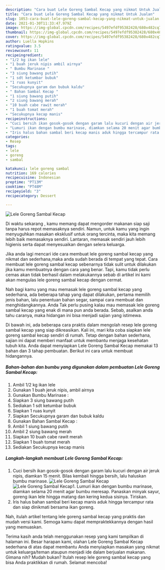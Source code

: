 ```yaml
---
description: "Cara buat Lele Goreng Sambal Kecap yang nikmat Untuk Jualan"
title: "Cara buat Lele Goreng Sambal Kecap yang nikmat Untuk Jualan"
slug: 1053-cara-buat-lele-goreng-sambal-kecap-yang-nikmat-untuk-jualan
date: 2021-01-30T11:33:47.979Z
image: https://img-global.cpcdn.com/recipes/5497efdf95382428/680x482cq70/lele-goreng-sambal-kecap-foto-resep-utama.jpg
thumbnail: https://img-global.cpcdn.com/recipes/5497efdf95382428/680x482cq70/lele-goreng-sambal-kecap-foto-resep-utama.jpg
cover: https://img-global.cpcdn.com/recipes/5497efdf95382428/680x482cq70/lele-goreng-sambal-kecap-foto-resep-utama.jpg
author: Luella Hopkins
ratingvalue: 3.5
reviewcount: 11
recipeingredient:
- "1/2 kg ikan lele"
- "1 buah jeruk nipis ambil airnya"
- " Bumbu Marinase "
- "3 siung bawang putih"
- "1 sdt ketumbar bubuk"
- "1 ruas kunyit"
- "Secukupnya garam dan bubuk kaldu"
- " Bahan Sambal Kecap "
- "1 siung bawang putih"
- "2 siung bawang merah"
- "10 buah cabe rawit merah"
- "1 buah tomat merah"
- "Secukupnya kecap manis"
recipeinstructions:
- "Cuci bersih ikan gosok-gosok dengan garam lalu kucuri dengan air jeruk nipis, diamkan 15 menit. Bilas kembali hingga bersih, lalu haluskan bumbu marinase."
- "Lumuri ikan dengan bumbu marinase, diamkan selama 20 menit agar bumbu meresap. Panaskan minyak sayur, goreng ikan lele hingga matang dan kering kedua sisinya. Tiriskan."
- "Iris halus bahan sambal beri kecap manis aduk hingga tercampur rata dan siap dinikmati bersama ikan goreng."
categories:
- Resep
tags:
- lele
- goreng
- sambal

katakunci: lele goreng sambal 
nutrition: 169 calories
recipecuisine: Indonesian
preptime: "PT13M"
cooktime: "PT48M"
recipeyield: "3"
recipecategory: Dessert

---
```



![Lele Goreng Sambal Kecap](https://img-global.cpcdn.com/recipes/5497efdf95382428/680x482cq70/lele-goreng-sambal-kecap-foto-resep-utama.jpg)

Di waktu  sekarang , kamu memang dapat mengorder makanan siap saji tanpa harus repot memasaknya sendiri. Namun, untuk kamu yang ingin menyuguhkan masakan eksklusif untuk orang tercinta, maka kita memang lebih baik memasaknya sendiri. Lantaran, memasak sendiri jauh lebih higienis serta dapat menyesuaikan dengan selera keluarga.

Jika anda lagi mencari ide cara membuat lele goreng sambal kecap yang nikmat dan sederhana,maka anda sudah berada di tempat yang tepat. Cara membuat lele goreng sambal kecap  sebenarnya tidak sulit untuk dilakukan jika kamu membuatnya dengan cara yang benar. Tapi, kamu tidak perlu cemas akan tidak berhasil dalam melakukannya 
sebab di artikel ini kami akan mengulas lele goreng sambal kecap dengan cermat.  



Nah bagi kamu yang mau memasak lele goreng sambal kecap yang sederhana, ada beberapa tahap yang dapat dilakukan, pertama memilih jenis bahan, lalu penentuan bahan segar, sampai cara membuat dan menghidangkannya. Anda Tak perlu pusing kalau mau memasak lele goreng sambal kecap yang enak di mana pun anda berada. Sebab, asalkan anda  tahu caranya, maka hidangan ini bisa menjadi sajian yang istimewa.

Di bawah ini, ada beberapa cara praktis  dalam mengolah resep lele goreng sambal kecap yang siap dikreasikan. Kali ini, mari kita coba siapkan lele goreng sambal kecap sendiri di rumah. Tetap dengan bahan sederhana, sajian ini dapat memberi manfaat untuk membantu menjaga kesehatan tubuh kita. Anda dapat menyiapkan Lele Goreng Sambal Kecap memakai 13 bahan dan 3 tahap pembuatan. Berikut ini cara untuk membuat hidangannya.

<!--inarticleads1-->

##### Bahan-bahan dan bumbu yang digunakan dalam pembuatan Lele Goreng Sambal Kecap:

1. Ambil 1/2 kg ikan lele
1. Gunakan 1 buah jeruk nipis, ambil airnya
1. Gunakan  Bumbu Marinase :
1. Siapkan 3 siung bawang putih
1. Sediakan 1 sdt ketumbar bubuk
1. Siapkan 1 ruas kunyit
1. Siapkan Secukupnya garam dan bubuk kaldu
1. Gunakan  Bahan Sambal Kecap :
1. Ambil 1 siung bawang putih
1. Ambil 2 siung bawang merah
1. Siapkan 10 buah cabe rawit merah
1. Siapkan 1 buah tomat merah
1. Sediakan Secukupnya kecap manis




<!--inarticleads2-->

##### Langkah-langkah membuat Lele Goreng Sambal Kecap:

1. Cuci bersih ikan gosok-gosok dengan garam lalu kucuri dengan air jeruk nipis, diamkan 15 menit. Bilas kembali hingga bersih, lalu haluskan bumbu marinase.
<img src="https://img-global.cpcdn.com/steps/76ec6369f5182c81/160x128cq70/lele-goreng-sambal-kecap-langkah-memasak-1-foto.jpg" alt="Lele Goreng Sambal Kecap"><img src="https://img-global.cpcdn.com/steps/e0d37141f5252f54/160x128cq70/lele-goreng-sambal-kecap-langkah-memasak-1-foto.jpg" alt="Lele Goreng Sambal Kecap">1. Lumuri ikan dengan bumbu marinase, diamkan selama 20 menit agar bumbu meresap. Panaskan minyak sayur, goreng ikan lele hingga matang dan kering kedua sisinya. Tiriskan.
1. Iris halus bahan sambal beri kecap manis aduk hingga tercampur rata dan siap dinikmati bersama ikan goreng.




Nah, itulah artikel tentang  lele goreng sambal kecap  yang praktis dan mudah versi kami. Semoga kamu dapat mempraktekkannya dengan hasil yang memuaskan. 

Terima kasih anda telah menggunakan resep yang kami tampilkan di halaman ini. Besar harapan kami, olahan  Lele Goreng Sambal Kecap sederhana di atas dapat membantu Anda menyiapkan masakan yang nikmat untuk keluarga/teman ataupun menjadi ide dalam berjualan makanan. Gimana nih? Mudah bukan? Itulah resep lele goreng sambal kecap yang bisa Anda praktikkan di rumah. Selamat mencoba!

